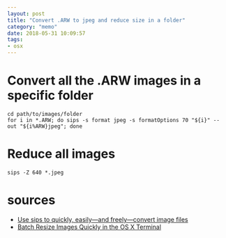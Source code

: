 ```yaml
---
layout: post
title: "Convert .ARW to jpeg and reduce size in a folder"
category: "memo"
date: 2018-05-31 10:09:57
tags:
- osx
---
```


# Convert all the .ARW images in a specific folder

```
cd path/to/images/folder
for i in *.ARW; do sips -s format jpeg -s formatOptions 70 "${i}" --out "${i%ARW}jpeg"; done
```

# Reduce all images

```
sips -Z 640 *.jpeg
```

# sources

- [Use sips to quickly, easily—and freely—convert image files](https://robservatory.com/use-sips-to-quickly-easily-and-freely-convert-image-files/)
- [Batch Resize Images Quickly in the OS X Terminal](https://lifehacker.com/5962420/batch-resize-images-quickly-in-the-os-x-terminal)

